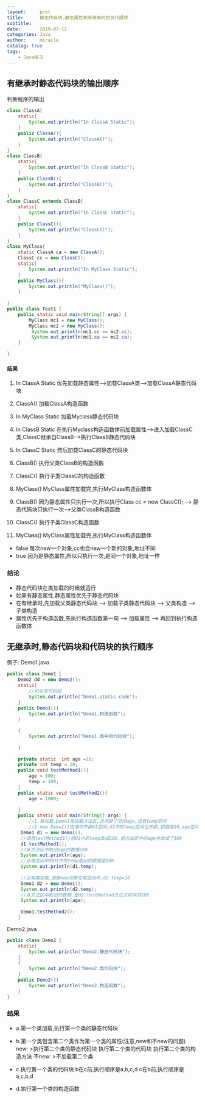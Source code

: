```yaml
---
layout:     post
title:      静态代码块,静态属性和有继承时的执行顺序
subtitle:   
date:       2019-07-12
categories: Java
author:     miracle
catalog: true
tags:
    - Java练习
---
```


## 有继承时静态代码块的输出顺序

判断程序的输出

```java
class ClassA{
	static{
		System.out.println("In ClassA Static");
	}
	public ClassA(){
		System.out.println("ClassA()");
	}
}
class ClassB{
	static{
		System.out.println("In ClassB Static");
	}
	public ClassB(){
		System.out.println("ClassB()");
	}
}
class ClassC extends ClassB{
	static{
		System.out.println("In ClassC Static");
	}
	public ClassC(){
		System.out.println("ClassC()");
	}
}
class MyClass{
	static ClassA ca = new ClassA();
	ClassC cc = new ClassC();
	static{
		System.out.println("In MyClass Static");
	}
	public MyClass(){
		System.out.println("MyClass()");
	}
	
}
public class Test1 {
	public static void main(String[] args) {
		MyClass mc1 = new MyClass();
		MyClass mc2 = new MyClass();
		 System.out.println(mc1.cc == mc2.cc);
		 System.out.println(mc1.ca == mc2.ca);
	}

}
```

#### 结果

1. In ClassA Static   优先加载静态属性-->加载ClassA类-->加载ClassA静态代码块  
2. ClassA()   加载ClassA构造函数  
3. In MyClass Static 加载Myclass静态代码块  
4. In ClassB Static 在执行Myclass构造函数体前加载属性-->进入加载ClassC类,ClassC继承自ClassB-->执行ClassB静态代码块  
5. In ClassC Static  然后加载ClassC的静态代码块
6. ClassB()  执行父类ClassB的构造函数
7. ClassC()  执行子类ClassC的构造函数
8. MyClass()  MyClass属性加载完,执行MyClass构造函数体

9. ClassB()  因为静态属性只执行一次,所以执行Class cc = new ClassC(); --> 静态代码块只执行一次-->父类ClassB构造函数
10. ClassC()  执行子类ClassC构造函数
11. MyClass()  MyClass属性加载完,执行MyClass构造函数体

* false  每次new一个对象,cc也会new一个新的对象,地址不同
* true  因为是静态属性,所以只执行一次,是同一个对象,地址一样

### 结论

* 静态代码块在类加载的时候就运行
* 如果有静态属性,静态属性优先于静态代码块
* 在有继承时,先加载父类静态代码块 --> 加载子类静态代码块 --> 父类构造 --> 子类构造
* 属性优先于构造函数,先执行构造函数第一句 --> 加载属性 --> 再回到执行构造函数体

## 无继承时,静态代码块和代码块的执行顺序


  
例子:
Demo1.java

```java
public class Demo1 {
	Demo2 dd = new Demo2();
	static{
		//可以写代码段
		System.out.println("Demo1.static code");
	}
	public Demo1(){
		System.out.println("Demo1.构造函数");
	}
	
	{
		System.out.println("Demo1.类中的代码块");
		
	}
	
	private static  int age =10;
	private int temp = 10;
	public void testMethod1(){
		age = 100;
		temp = 100;
	}
	public static void testMethod2(){
		age = 1000;
	
	}
	public static void main(String[] args) {
		//1.类加载,Demo1类加载方法区,且开辟了空间age,没有temp空间
		//2.new Demo1()在堆中开辟d1空间,d1中的temp空间也开辟,初值是10,age空间没有
	 Demo1 d1 = new Demo1();
	 //调用testMethod1()把d1中的temp改成100,把方法区中的age也改成了100
	 d1.testMethod1();
	 //从方法区中取出age的数据100
	 System.out.println(age);
	 //从堆空间中的d1中的temp取出的数据是100
	 System.out.println(d1.temp);
	 
	 //没有类加载,直接new对象在堆空间中,d2.temp=10
	 Demo1 d2 = new Demo1();
	 System.out.println(d2.temp);
	 //从方法区中取出的数据,是d1.testMethod方法之前存的100
	 System.out.println(age);
	 
	 Demo1.testMethod2();
	}	
```

Demo2.java

```java
public class Demo2 {
	static{
		System.out.println("Demo2.静态代码块");
	}
	{
		System.out.println("Demo2.类代码块");
	}
	public Demo2(){
		System.out.println("Demo2.构造函数");
	}
}
```
### 结果

* a.第一个类加载,执行第一个类的静态代码块  
* b.第一个类包含第二个类作为第一个类的属性(注意,new和不new的问题)  
  new:
      >执行第二个类的静态代码块 
      执行第二个类的代码块
      执行第二个类的构造方法
  不new:
       >不加载第二个类

* c.执行第一个类的代码块
    b在c前,执行顺序是a,b,c,d
    c在b前,执行顺序是a,c,b,d
* d.执行第一个类的构造函数

